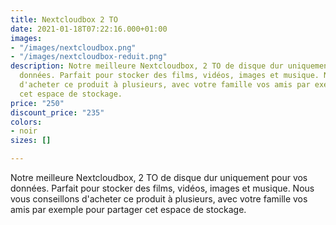 ```yaml
---
title: Nextcloudbox 2 TO
date: 2021-01-18T07:22:16.000+01:00
images:
- "/images/nextcloudbox.png"
- "/images/nextcloudbox-reduit.png"
description: Notre meilleure Nextcloudbox, 2 TO de disque dur uniquement pour vos
  données. Parfait pour stocker des films, vidéos, images et musique. Nous vous conseillons
  d'acheter ce produit à plusieurs, avec votre famille vos amis par exemple pour partager
  cet espace de stockage.
price: "250"
discount_price: "235"
colors:
- noir
sizes: []

---
```

Notre meilleure Nextcloudbox, 2 TO de disque dur uniquement pour vos données. Parfait pour stocker des films, vidéos, images et musique. Nous vous conseillons d'acheter ce produit à plusieurs, avec votre famille vos amis par exemple pour partager cet espace de stockage.